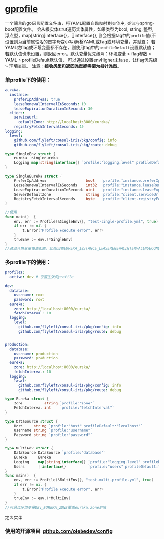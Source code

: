 # [gprofile](https://github.com/flyleft/gprofile)
一个简单的go语言配置文件库，将YAML配置自动映射到实体中, 类似与spring-boot配置文件。
会从根实体strut遍历实体属性，如果类型为bool, string, 整型, 浮点型，map[string]interface{}，[]interface{},
则会根据tag中的`profile`值(不设置则为当前属性名的首字母变小写)解析YAML或flag或环境变量，并赋值；
若YAML或flag或环境变量都不存在，则使用tag中的`profileDefault`设置默认值；
若默认值也未设置，则返回error。默认变量优先级啊：环境变量 > flag参数 > YAML > profileDefault默认值，
可以通过设置envHigher未false，让flag优先级 > 环境变量。
注意：**接收类型和返回类型都需要为指针类型**。



### 单profile下的使用：
```yml
eureka:
  instance:
    preferIpAddress: true
    leaseRenewalIntervalInSeconds: 10
    leaseExpirationDurationInSeconds: 30
  client:
    serviceUrl:
      defaultZone: http://localhost:8000/eureka/
    registryFetchIntervalSeconds: 10
logging:
  level:
    github.com/flyleft/consul-iris/pkg/config: info
    github.com/flyleft/consul-iris/pkg/route: debug
```

```go
type SingleEnv struct {
	Eureka  SingleEureka
	Logging map[string]interface{} `profile:"logging.level" profileDefault:"{\"github.com/flyleft/consul-iris\":\"debug\"}"`
}

type SingleEureka struct {
	PreferIpAddress                  bool   `profile:"instance.preferIpAddress"`
	LeaseRenewalIntervalInSeconds    int32  `profile:"instance.leaseRenewalIntervalInSeconds"`
	LeaseExpirationDurationInSeconds uint   `profile:"instance.leaseExpirationDurationInSeconds"`
	ServerDefaultZone                string `profile:"client.serviceUrl.defaultZone" profileDefault:"http://localhost:8000/eureka/"`
	RegistryFetchIntervalSeconds     byte   `profile:"client.registryFetchIntervalSeconds"`
}

//使用
func main()  {
	env, err := Profile(&SingleEnv{}, "test-single-profile.yml", true)
	if err != nil {
		t.Error("Profile execute error", err)
	}
	trueEnv := env.(*SingleEnv)
}
//通过环境变量覆盖配置，比如设置EUREKA_INSTANCE_LEASERENEWALINTERVALINSECONDS环境变量值覆盖eureka.instance.leaseRenewalIntervalInSeconds
```


### 多profile下的使用：
```yml
profiles:
  active: dev # 设置生效的profile

dev:
  database:
    username: root
    password: root
  eureka:
    zone: http://localhost:8000/eureka/
    fetchInterval: 10
  logging:
    level:
      github.com/flyleft/consul-iris/pkg/config: info
      github.com/flyleft/consul-iris/pkg/route: debug


production:
  database:
    username: production
    password: production
  eureka:
    zone: http://localhost:8000/eureka/
    fetchInterval: 10
  logging:
    level:
      github.com/flyleft/consul-iris/pkg/config: info
      github.com/flyleft/consul-iris/pkg/route: debug

```

```go
type Eureka struct {
	Zone          string `profile:"zone"`
	FetchInterval int    `profile:"fetchInterval"`
}

type DataSource struct {
	Host     string `profile:"host" profileDefault:"localhost"`
	Username string `profile:"username"`
	Password string `profile:"password"`
}

type MultiEnv struct {
	DataSource DataSource `profile:"database"`
	Eureka     Eureka
	Logging    map[string]interface{} `profile:"logging.level" profileDefault:"{\"github.com/flyleft/consul-iris\":\"debug\"}"`
	Users      []interface{}          `profile:"users" profileDefault:"[\"admin\",\"test\",\"root\"]"`
}
func main()  {
	env, err := Profile(&MultiEnv{}, "test-multi-profile.yml", true)
	if err != nil {
		t.Error("Profile execute error", err)
	}
	trueEnv := env.(*MultiEnv)
}
//可通过环境变量DEV_EUREKA_ZONE覆盖eureka.zone的值
```


定义实体

### 使用的开源项目: [github.com/olebedev/config](https://github.com/olebedev/config)
